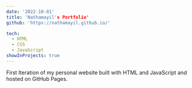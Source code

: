 ```yaml
---
date: '2022-10-01'
title: 'Nathamayil's Portfolio'
github: 'https://nathamayil.github.io/'

tech:
  - HTML
  - CSS
  - JavaScript
showInProjects: true
---
```


First Iteration of my personal website built with HTML and JavaScript and hosted on GitHub Pages.
